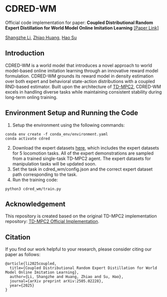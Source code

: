 # CDRED-WM
Official code implementation for paper: **Coupled Distributional Random Expert Distillation for World Model Online Imitation Learning** [[Paper Link]](https://arxiv.org/abs/2505.02228)

[Shangzhe Li](https://tobyleelsz.github.io/), [Zhiao Huang](https://sites.google.com/view/zhiao-huang), [Hao Su](https://cseweb.ucsd.edu/~haosu/)

##  Introduction

CDRED-WM is a world model that introduces a novel approach to world model-based online imitation learning through an innovative reward model formulation. CDRED-WM grounds its reward model in density estimation over both expert and behavioral state-action distributions with a coupled RND-based estimator. Built upon the architecture of [TD-MPC2](https://www.tdmpc2.com/), CDRED-WM excels in handling diverse tasks while maintaining consistent stability during long-term onling training.

## Environment Setup and Running the Code

1. Setup the environment using the following commands:
```
conda env create -f conda_env/environment.yaml
conda activate cdred
```
2. Download the expert datasets [here](https://drive.google.com/drive/folders/1-D5tDFIjhta2cFq44BTEtW4mptcBr502?usp=sharing), which includes the expert datasets for 5 locomotion tasks. All of the expert demonstrations are sampled from a trained single-task TD-MPC2 agent. The expert datasets for manipulation tasks will be updated soon.
3. Set the task in cdred_wm/config.json and the correct expert dataset path corresponding to the task.
4. Run the training code:
```
python3 cdred_wm/train.py
```
## Acknowledgement

This repository is created based on the original TD-MPC2 implementation repository: [TD-MPC2 Official Implementation](https://github.com/nicklashansen/tdmpc2).

## Citation

If you find our work helpful to your research, please consider citing our paper as follows:
```
@article{li2025coupled,
  title={Coupled Distributional Random Expert Distillation for World Model Online Imitation Learning},
  author={Li, Shangzhe and Huang, Zhiao and Su, Hao},
  journal={arXiv preprint arXiv:2505.02228},
  year={2025}
}
```
